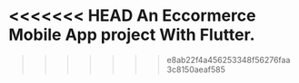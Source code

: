 
<<<<<<< HEAD
An Eccormerce Mobile App project With Flutter.
=======
>>>>>>> e8ab22f4a456253348f56276faa3c8150aeaf585
